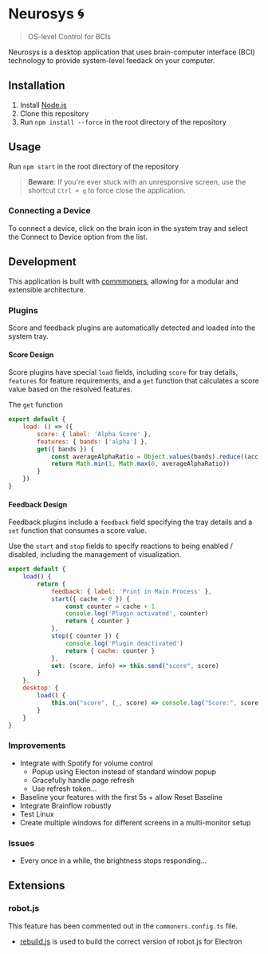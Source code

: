 # Neurosys 🌀
> OS-level Control for BCIs

Neurosys is a desktop application that uses brain-computer interface (BCI) technology to provide system-level feedack on your computer.

## Installation
1. Install [Node.js](https://nodejs.org/en/download/)
2. Clone this repository    
3. Run `npm install --force` in the root directory of the repository

## Usage
Run `npm start` in the root directory of the repository

> **Beware**: If you're ever stuck with an unresponsive screen, use the shortcut `Ctrl + q` to force close the application.

### Connecting a Device
To connect a device, click on the brain icon in the system tray and select the Connect to Device option from the list.

## Development
This application is built with [commmoners](https://github.com/neuralinterfaces/commoners), allowing for a modular and extensible architecture.

### Plugins
Score and feedback plugins are automatically detected and loaded into the system tray.

#### Score Design
Score plugins have special `load` fields, including `score` for tray details, `features` for feature requirements, and a `get` function that calculates a score value based on the resolved features.

The `get` function

```javascript
export default {
    load: () => ({
        score: { label: 'Alpha Score' },
        features: { bands: ['alpha'] },
        get({ bands }) {
            const averageAlphaRatio = Object.values(bands).reduce((acc, { alpha }) => acc + alpha, 0) / Object.keys(bands).length
            return Math.min(1, Math.max(0, averageAlphaRatio))
        }
    })
}
```

#### Feedback Design
Feedback plugins include a `feedback` field specifying the tray details and a `set` function that consumes a score value.

Use the `start` and `stop` fields to specify reactions to being enabled / disabled, including the management of visualization.

```javascript
export default {
    load() {
        return {
            feedback: { label: 'Print in Main Process' },
            start({ cache = 0 }) {
                const counter = cache + 1
                console.log('Plugin activated', counter)
                return { counter }
            },
            stop({ counter }) {
                console.log('Plugin deactivated')
                return { cache: counter }
            },
            set: (score, info) => this.send("score", score) 
        }
    },
    desktop: {
        load() {
            this.on("score", (_, score) => console.log("Score:", score) )
        }
    }
}
```

### Improvements
- Integrate with Spotify for volume control
    - Popup using Electon instead of standard window popup
    - Gracefully handle page refresh
    - Use refresh token…
- Baseline your features with the first 5s + allow Reset Baseline
- Integrate Brainflow robustly
- Test Linux
- Create multiple windows for different screens in a multi-monitor setup

### Issues
- Every once in a while, the brightness stops responding...

## Extensions
### robot.js
This feature has been commented out in the `commoners.config.ts` file.
- [rebuild.js](./rebuild.js) is used to build the correct version of robot.js for Electron